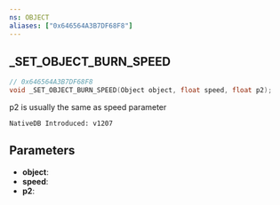 ```yaml
---
ns: OBJECT
aliases: ["0x646564A3B7DF68F8"]
---
```

## _SET_OBJECT_BURN_SPEED

```c
// 0x646564A3B7DF68F8
void _SET_OBJECT_BURN_SPEED(Object object, float speed, float p2);
```

p2 is usually the same as speed parameter

```
NativeDB Introduced: v1207
```

## Parameters
* **object**:
* **speed**:
* **p2**:
